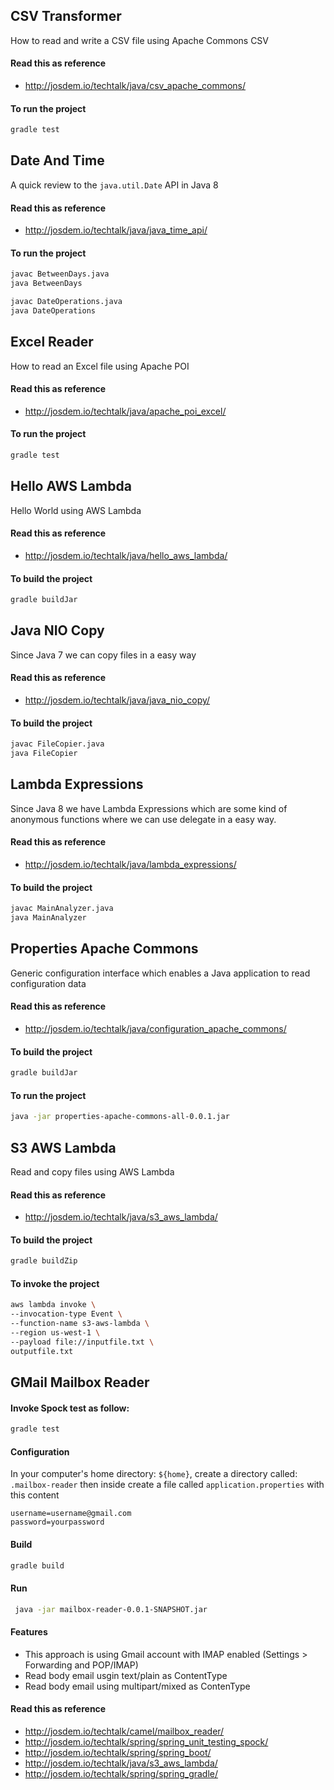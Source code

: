 CSV Transformer
----------------------------

How to read and write a CSV file using Apache Commons CSV 

#### Read this as reference

* http://josdem.io/techtalk/java/csv_apache_commons/

#### To run the project

```bash
gradle test
```

Date And Time
-----------------------------

A quick review to the `java.util.Date` API in Java 8


#### Read this as reference

* http://josdem.io/techtalk/java/java_time_api/

#### To run the project

```bash
javac BetweenDays.java
java BetweenDays

javac DateOperations.java
java DateOperations
```

Excel Reader
-----------------------------------------------

How to read an Excel file using Apache POI

#### Read this as reference

* http://josdem.io/techtalk/java/apache_poi_excel/

#### To run the project

```bash
gradle test
```

Hello AWS Lambda
--------------------------------------------

Hello World using AWS Lambda

#### Read this as reference

* http://josdem.io/techtalk/java/hello_aws_lambda/

#### To build the project

```bash
gradle buildJar
```

Java NIO Copy
--------------------------------------------

Since Java 7 we can copy files in a easy way

#### Read this as reference

* http://josdem.io/techtalk/java/java_nio_copy/

#### To build the project

```bash
javac FileCopier.java
java FileCopier
```

Lambda Expressions
--------------------------------------------

Since Java 8 we have Lambda Expressions which are some kind of anonymous functions where we can use delegate in a easy way.

#### Read this as reference

* http://josdem.io/techtalk/java/lambda_expressions/

#### To build the project

```bash
javac MainAnalyzer.java
java MainAnalyzer
```

Properties Apache Commons
--------------------------------------------

Generic configuration interface which enables a Java application to read configuration data

#### Read this as reference

* http://josdem.io/techtalk/java/configuration_apache_commons/

#### To build the project

```bash
gradle buildJar
```

#### To run the project

```bash
java -jar properties-apache-commons-all-0.0.1.jar
```

S3 AWS Lambda
--------------------------------------------

Read and copy files using AWS Lambda

#### Read this as reference

* http://josdem.io/techtalk/java/s3_aws_lambda/

#### To build the project

```bash
gradle buildZip
```

#### To invoke the project

```bash
aws lambda invoke \
--invocation-type Event \
--function-name s3-aws-lambda \
--region us-west-1 \
--payload file://inputfile.txt \
outputfile.txt
```

GMail Mailbox Reader
------------------------------------

#### Invoke Spock test as follow:

```bash
gradle test
```

#### Configuration

In your computer's home directory: `${home}`, create a directory called: `.mailbox-reader` then inside create a file called `application.properties` with this content

```properties
username=username@gmail.com
password=yourpassword
```

#### Build

```bash
gradle build
```

#### Run

```bash
 java -jar mailbox-reader-0.0.1-SNAPSHOT.jar
```

#### Features

* This approach is using Gmail account with IMAP enabled (Settings > Forwarding and POP/IMAP)
* Read body email usgin text/plain as ContentType
* Read body email using  multipart/mixed as ContenType

#### Read this as reference

* http://josdem.io/techtalk/camel/mailbox_reader/
* http://josdem.io/techtalk/spring/spring_unit_testing_spock/
* http://josdem.io/techtalk/spring/spring_boot/
* http://josdem.io/techtalk/java/s3_aws_lambda/
* http://josdem.io/techtalk/spring/spring_gradle/
